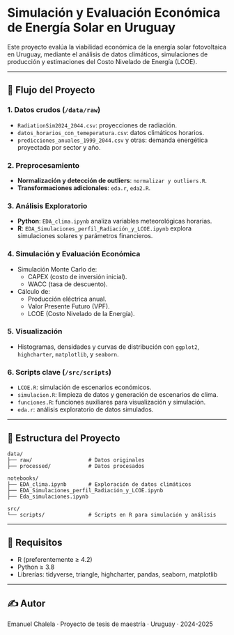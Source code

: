 
# Simulación y Evaluación Económica de Energía Solar en Uruguay

Este proyecto evalúa la viabilidad económica de la energía solar fotovoltaica en Uruguay, mediante el análisis de datos climáticos, simulaciones de producción y estimaciones del Costo Nivelado de Energía (LCOE).

---

## 🧭 Flujo del Proyecto

### 1. Datos crudos (`/data/raw`)
- `RadiationSim2024_2044.csv`: proyecciones de radiación.
- `datos_horarios_con_temeperatura.csv`: datos climáticos horarios.
- `predicciones_anuales_1999_2044.csv` y otras: demanda energética proyectada por sector y año.

### 2. Preprocesamiento
- **Normalización y detección de outliers**: `normalizar y outliers.R`.
- **Transformaciones adicionales**: `eda.r`, `eda2.R`.

### 3. Análisis Exploratorio
- **Python**: `EDA_clima.ipynb` analiza variables meteorológicas horarias.
- **R**: `EDA_Simulaciones_perfil_Radiación_y_LCOE.ipynb` explora simulaciones solares y parámetros financieros.

### 4. Simulación y Evaluación Económica
- Simulación Monte Carlo de:
  - CAPEX (costo de inversión inicial).
  - WACC (tasa de descuento).
- Cálculo de:
  - Producción eléctrica anual.
  - Valor Presente Futuro (VPF).
  - LCOE (Costo Nivelado de la Energía).

### 5. Visualización
- Histogramas, densidades y curvas de distribución con `ggplot2`, `highcharter`, `matplotlib`, y `seaborn`.

### 6. Scripts clave (`/src/scripts`)
- `LCOE.R`: simulación de escenarios económicos.
- `simulacion.R`: limpieza de datos y generación de escenarios de clima.
- `funciones.R`: funciones auxiliares para visualización y simulación.
- `eda.r`: análisis exploratorio de datos simulados.

---

## 📁 Estructura del Proyecto

```
data/
├── raw/                  # Datos originales
├── processed/            # Datos procesados

notebooks/
├── EDA_clima.ipynb       # Exploración de datos climáticos
├── EDA_Simulaciones_perfil_Radiación_y_LCOE.ipynb
├── Eda_simulaciones.ipynb

src/
└── scripts/              # Scripts en R para simulación y análisis
```

---

## 🔧 Requisitos

- R (preferentemente ≥ 4.2)
- Python ≥ 3.8
- Librerías: tidyverse, triangle, highcharter, pandas, seaborn, matplotlib

---

## ✍️ Autor

Emanuel Chalela · Proyecto de tesis de maestría · Uruguay · 2024-2025
